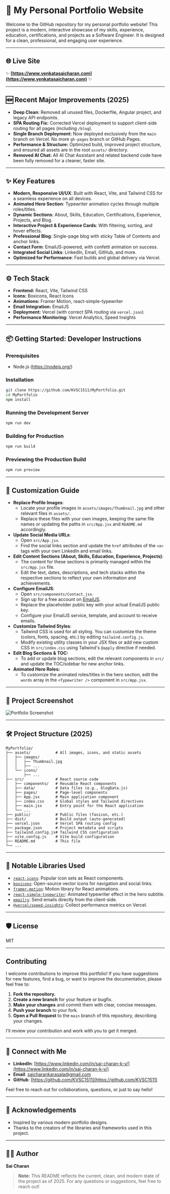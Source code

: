 # 🚀 My Personal Portfolio Website

Welcome to the GitHub repository for my personal portfolio website! This project is a modern, interactive showcase of my skills, experience, education, certifications, and projects as a Software Engineer. It is designed for a clean, professional, and engaging user experience.

---

## 🌐 Live Site

✨ **[https://www.venkatasaicharan.com](https://www.venkatasaicharan.com)** ✨

---

## 🆕 Recent Major Improvements (2025)
- **Deep Clean:** Removed all unused files, Dockerfile, Angular project, and legacy API endpoints.
- **SPA Routing Fix:** Corrected Vercel deployment to support client-side routing for all pages (including `/blog`).
- **Single Branch Deployment:** Now deployed exclusively from the `main` branch on Vercel. No more `gh-pages` branch or GitHub Pages.
- **Performance & Structure:** Optimized build, improved project structure, and ensured all assets are in the root `assets/` directory.
- **Removed AI Chat:** All AI Chat Assistant and related backend code have been fully removed for a cleaner, faster site.

---

## ✨ Key Features
- **Modern, Responsive UI/UX**: Built with React, Vite, and Tailwind CSS for a seamless experience on all devices.
- **Animated Hero Section**: Typewriter animation cycles through multiple roles/titles.
- **Dynamic Sections**: About, Skills, Education, Certifications, Experience, Projects, and Blog.
- **Interactive Project & Experience Cards**: With filtering, sorting, and hover effects.
- **Professional Blog**: Single-page blog with sticky Table of Contents and anchor links.
- **Contact Form**: EmailJS-powered, with confetti animation on success.
- **Integrated Social Links**: LinkedIn, Email, GitHub, and more.
- **Optimized for Performance**: Fast builds and global delivery via Vercel.

---

## ⚙️ Tech Stack
- **Frontend:** React, Vite, Tailwind CSS
- **Icons:** Boxicons, React Icons
- **Animations:** Framer Motion, react-simple-typewriter
- **Email Integration:** EmailJS
- **Deployment:** Vercel (with correct SPA routing via `vercel.json`)
- **Performance Monitoring:** Vercel Analytics, Speed Insights

---

## 📦 Getting Started: Developer Instructions

### Prerequisites
- Node.js (https://nodejs.org/)

### Installation
```bash
git clone https://github.com/KVSC1511/MyPortfolio.git
cd MyPortfolio
npm install
```

### Running the Development Server
```bash
npm run dev
```

### Building for Production
```bash
npm run build
```

### Previewing the Production Build
```bash
npm run preview
```

---

## 📝 Customization Guide
- **Replace Profile Images**:
    - Locate your profile images in `assets/images/Thumbnail.jpg` and other relevant files in `assets/`.
    - Replace these files with your own images, keeping the same file names or updating the paths in `src/App.jsx` and `README.md` accordingly.
- **Update Social Media URLs**:
    - Open `src/App.jsx`.
    - Find the social links section and update the `href` attributes of the `<a>` tags with your own LinkedIn and email links.
- **Edit Content Sections (About, Skills, Education, Experience, Projects)**:
    - The content for these sections is primarily managed within the `src/App.jsx` file.
    - Edit the text, dates, descriptions, and tech stacks within the respective sections to reflect your own information and achievements.
- **Configure EmailJS**:
    - Open `src/components/Contact.jsx`.
    - Sign up for a free account on [EmailJS](https://www.emailjs.com/).
    - Replace the placeholder public key with your actual EmailJS public key.
    - Configure your EmailJS service, template, and account to receive emails.
- **Customize Tailwind Styles**:
    - Tailwind CSS is used for all styling. You can customize the theme (colors, fonts, spacing, etc.) by editing `tailwind.config.js`.
    - Modify existing utility classes in your JSX files or add new custom CSS in `src/index.css` using Tailwind's `@apply` directive if needed.
- **Edit Blog Sections & TOC:**
    - To add or update blog sections, edit the relevant components in `src/` and update the TOC/sidebar for new anchor links.
- **Animated Hero Roles:**
    - To customize the animated roles/titles in the hero section, edit the `words` array in the `<Typewriter />` component in `src/App.jsx`.

---

## 📸 Project Screenshot
![Portfolio Screenshot](assets/images/Thumbnail.jpg)

---

## 🛠️ Project Structure (2025)
```
MyPortfolio/
├── assets/           # All images, icons, and static assets
│   ├── images/
│   │   ├── Thumbnail.jpg
│   │   ├── ...
│   └── icons/
│       ├── ...
├── src/              # React source code
│   ├── components/   # Reusable React components
│   ├── data/         # Data files (e.g., blogData.js)
│   ├── pages/        # Page-level components
│   ├── App.jsx       # Main application component
│   ├── index.css     # Global styles and Tailwind directives
│   ├── main.jsx      # Entry point for the React application
│   └── ...
├── public/           # Public files (favicon, etc.)
├── dist/             # Build output (auto-generated)
├── vercel.json       # Vercel SPA routing config
├── package.json      # Project metadata and scripts
├── tailwind.config.js# Tailwind CSS configuration
├── vite.config.js    # Vite build configuration
├── README.md         # This file
└── ...
```

---

## 🧩 Notable Libraries Used
- [`react-icons`](https://react-icons.github.io/react-icons/): Popular icon sets as React components.
- [`boxicons`](https://boxicons.com/): Open-source vector icons for navigation and social links.
- [`framer-motion`](https://www.framer.com/motion/): Motion library for React animations.
- [`react-simple-typewriter`](https://www.npmjs.com/package/react-simple-typewriter): Animated typewriter effect in the hero subtitle.
- [`emailjs`](https://www.emailjs.com/): Send emails directly from the client-side.
- [`@vercel/speed-insights`](https://vercel.com/docs/speed-insights): Collect performance metrics on Vercel.

---

## 🛡️ License
MIT

---

## Contributing
I welcome contributions to improve this portfolio! If you have suggestions for new features, find a bug, or want to improve the documentation, please feel free to:
1. **Fork the repository.**
2. **Create a new branch** for your feature or bugfix.
3. **Make your changes** and commit them with clear, concise messages.
4. **Push your branch** to your fork.
5. **Open a Pull Request** to the `main` branch of this repository, describing your changes.

I'll review your contribution and work with you to get it merged.

---

## 🤝 Connect with Me
- **LinkedIn**: [https://www.linkedin.com/in/sai-charan-k-v/](https://www.linkedin.com/in/sai-charan-k-v/)
- **Email**: [saicharankarasala@gmail.com](mailto:saicharankarasala@gmail.com)
- **GitHub**: [https://github.com/KVSC1511](https://github.com/KVSC1511)

Feel free to reach out for collaborations, questions, or just to say hello!

---

## 🙏 Acknowledgements
- Inspired by various modern portfolio designs.
- Thanks to the creators of the libraries and frameworks used in this project.

---

## 🙋‍♂️ Author
**Sai Charan**

> **Note:** This README reflects the current, clean, and modern state of the project as of 2025. For any questions or suggestions, feel free to reach out!


